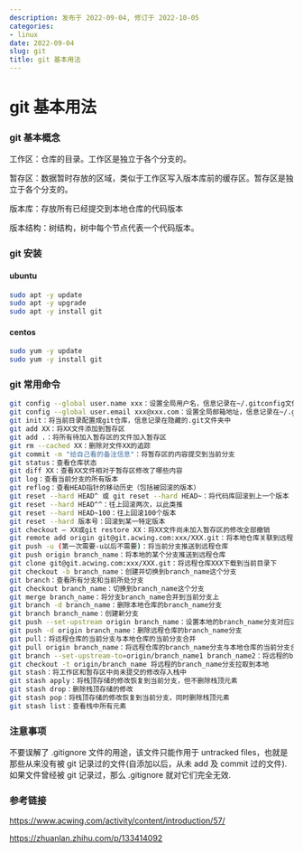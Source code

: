 ```yaml
---
description: 发布于 2022-09-04, 修订于 2022-10-05
categories:
- linux
date: 2022-09-04
slug: git
title: git 基本用法
---
```


# git 基本用法

### git 基本概念

工作区：仓库的目录。工作区是独立于各个分支的。

暂存区：数据暂时存放的区域，类似于工作区写入版本库前的缓存区。暂存区是独立于各个分支的。

版本库：存放所有已经提交到本地仓库的代码版本

版本结构：树结构，树中每个节点代表一个代码版本。

### git 安装

#### ubuntu

```bash
sudo apt -y update
sudo apt -y upgrade
sudo apt -y install git
```

#### centos

```bash
sudo yum -y update
sudo yum -y install git
```

### git 常用命令

```bash
git config --global user.name xxx：设置全局用户名，信息记录在~/.gitconfig文件中
git config --global user.email xxx@xxx.com：设置全局邮箱地址，信息记录在~/.gitconfig文件中
git init：将当前目录配置成git仓库，信息记录在隐藏的.git文件夹中
git add XX：将XX文件添加到暂存区
git add .：将所有待加入暂存区的文件加入暂存区
git rm --cached XX：删除对文件XX的追踪
git commit -m "给自己看的备注信息"：将暂存区的内容提交到当前分支
git status：查看仓库状态
git diff XX：查看XX文件相对于暂存区修改了哪些内容
git log：查看当前分支的所有版本
git reflog：查看HEAD指针的移动历史（包括被回滚的版本）
git reset --hard HEAD^ 或 git reset --hard HEAD~：将代码库回滚到上一个版本
git reset --hard HEAD^^：往上回滚两次，以此类推
git reset --hard HEAD~100：往上回滚100个版本
git reset --hard 版本号：回滚到某一特定版本
git checkout — XX或git restore XX：将XX文件尚未加入暂存区的修改全部撤销
git remote add origin git@git.acwing.com:xxx/XXX.git：将本地仓库关联到远程仓库
git push -u (第一次需要-u以后不需要)：将当前分支推送到远程仓库
git push origin branch_name：将本地的某个分支推送到远程仓库
git clone git@git.acwing.com:xxx/XXX.git：将远程仓库XXX下载到当前目录下
git checkout -b branch_name：创建并切换到branch_name这个分支
git branch：查看所有分支和当前所处分支
git checkout branch_name：切换到branch_name这个分支
git merge branch_name：将分支branch_name合并到当前分支上
git branch -d branch_name：删除本地仓库的branch_name分支
git branch branch_name：创建新分支
git push --set-upstream origin branch_name：设置本地的branch_name分支对应远程仓库的branch_name分支
git push -d origin branch_name：删除远程仓库的branch_name分支
git pull：将远程仓库的当前分支与本地仓库的当前分支合并
git pull origin branch_name：将远程仓库的branch_name分支与本地仓库的当前分支合并
git branch --set-upstream-to=origin/branch_name1 branch_name2：将远程的branch_name1分支与本地的branch_name2分支对应
git checkout -t origin/branch_name 将远程的branch_name分支拉取到本地
git stash：将工作区和暂存区中尚未提交的修改存入栈中
git stash apply：将栈顶存储的修改恢复到当前分支，但不删除栈顶元素
git stash drop：删除栈顶存储的修改
git stash pop：将栈顶存储的修改恢复到当前分支，同时删除栈顶元素
git stash list：查看栈中所有元素
```

### 注意事项

不要误解了 .gitignore 文件的用途，该文件只能作用于 untracked files，也就是那些从来没有被 git 记录过的文件(自添加以后，从未 add 及 commit 过的文件). 如果文件曾经被 git 记录过，那么 .gitignore 就对它们完全无效.

### 参考链接

https://www.acwing.com/activity/content/introduction/57/

https://zhuanlan.zhihu.com/p/133414092
